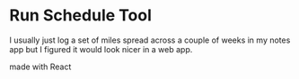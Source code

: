 # Run Schedule Tool

I usually just log a set of miles spread across a couple of weeks in my notes app but I figured it would look nicer in a web app.

made with React
